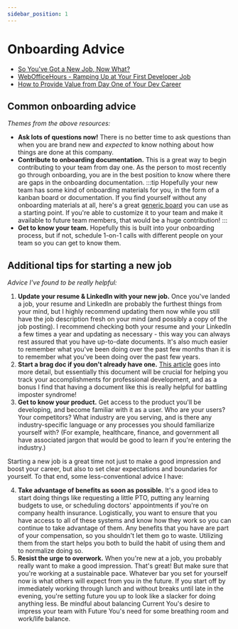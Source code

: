 ```yaml
---
sidebar_position: 1
---
```


# Onboarding Advice

- [So You've Got a New Job, Now What?](https://www.youtube.com/watch?v=OEahKpKeh6U)
- [WebOfficeHours - Ramping Up at Your First Developer Job](https://www.youtube.com/watch?v=oXfuyCMXJR8)
- [How to Provide Value from Day One of Your Dev Career](https://community.codenewbie.org/clearlythuydoan/on-demand-talk-how-to-provide-value-from-day-one-of-your-dev-career-1b4o)

## Common onboarding advice

_Themes from the above resources:_

- **Ask lots of questions now!** There is no better time to ask questions than when you are brand new and _expected_ to know nothing about how things are done at this company.
- **Contribute to onboarding documentation.** This is a great way to begin contributing to your team from day one. As the person to most recently go through onboarding, you are in the best position to know where there are gaps in the onboarding documentation.
  :::tip
  Hopefully your new team has some kind of onboarding materials for you, in the form of a kanban board or documentation. If you find yourself without any onboarding materials at all, here's a great [generic board](https://trello.com/b/6JPBOHyR/engineers-playbook-starting-a-new-role) you can use as a starting point. If you're able to customize it to your team and make it available to future team members, that would be a huge contribution!
  :::
- **Get to know your team.** Hopefully this is built into your onboarding process, but if not, schedule 1-on-1 calls with different people on your team so you can get to know them.

## Additional tips for starting a new job

_Advice I've found to be really helpful:_

1. **Update your resume & LinkedIn with your new job.** Once you've landed a job, your resume and LinkedIn are probably the furthest things from your mind, but I highly recommend updating them now while you still have the job description fresh on your mind (and possibly a copy of the job posting). I recommend checking both your resume and your LinkedIn a few times a year and updating as necessary - this way you can always rest assured that you have up-to-date documents. It's also much easier to remember what you've been doing over the past few months than it is to remember what you've been doing over the past few years.
2. **Start a brag doc if you don't already have one.** [This article](https://jvns.ca/blog/brag-documents/) goes into more detail, but essentially this document will be crucial for helping you track your accomplishments for professional development, and as a bonus I find that having a document like this is really helpful for battling imposter syndrome!
3. **Get to know your product.** Get access to the product you'll be developing, and become familiar with it as a user. Who are your users? Your competitors? What industry are you serving, and is there any industry-specific language or any processes you should familiarize yourself with? (For example, healthcare, finance, and government all have associated jargon that would be good to learn if you're entering the industry.)

Starting a new job is a great time not just to make a good impression and boost your career, but also to set clear expectations and boundaries for yourself. To that end, some less-conventional advice I have:

4. **Take advantage of benefits as soon as possible.** It's a good idea to start doing things like requesting a little PTO, putting any learning budgets to use, or scheduling doctors' appointments if you're on company health insurance. Logistically, you want to ensure that you have access to all of these systems and know how they work so you can continue to take advantage of them. Any benefits that you have are part of your compensation, so you shouldn't let them go to waste. Utilizing them from the start helps you both to build the habit of using them and to normalize doing so.
5. **Resist the urge to overwork.** When you're new at a job, you probably really want to make a good impression. That's great! But make sure that you're working at a sustainable pace. Whatever bar you set for yourself now is what others will expect from you in the future. If you start off by immediately working through lunch and without breaks until late in the evening, you're setting future you up to look like a slacker for doing anything less. Be mindful about balancing Current You's desire to impress your team with Future You's need for some breathing room and work/life balance.
